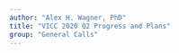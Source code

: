 ```yaml
---
author: "Alex H. Wagner, PhD"
title: "VICC 2020 Q2 Progress and Plans"
group: "General Calls"
---
```

